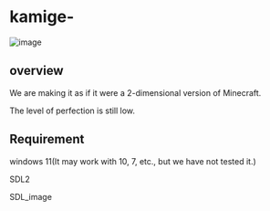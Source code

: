 # kamige-
![image](https://media.discordapp.net/attachments/913001565697228831/1028231980086722570/unknown.png)
## overview
We are making it as if it were a 2-dimensional version of Minecraft.

The level of perfection is still low.
## Requirement
windows 11(It may work with 10, 7, etc., but we have not tested it.)

SDL2

SDL_image
